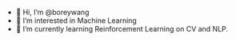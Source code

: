 - 👋 Hi, I’m @boreywang
- 👀 I’m interested in Machine Learning
- 🌱 I’m currently learning Reinforcement Learning on CV and NLP.

<!---
boreywang/boreywang is a ✨ special ✨ repository because its `README.md` (this file) appears on your GitHub profile.
You can click the Preview link to take a look at your changes.
--->
